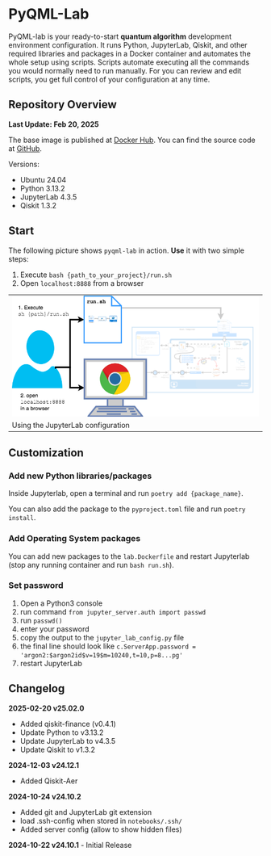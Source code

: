 

# PyQML-Lab


PyQML-lab is your ready-to-start **quantum algorithm** development environment configuration.
It runs Python, JupyterLab, Qiskit, and other required libraries and packages in a Docker container and automates the whole setup using scripts.
Scripts automate executing all the commands you would normally need to run manually.
For you can review and edit scripts, you get full control of your configuration at any time.




## Repository Overview

**Last Update: Feb 20, 2025**

The base image is published at [Docker Hub](https://hub.docker.com/r/pyqml/lab).
You can find the source code at [GitHub](https://github.com/quantum-machine-learning/pyqml-lab).


Versions:

- Ubuntu 24.04
- Python 3.13.2
- JupyterLab 4.3.5
- Qiskit 1.3.2


## Start


The following picture shows `pyqml-lab` in action. **Use** it with two simple steps:

1. Execute `bash {path_to_your_project}/run.sh`
1. Open `localhost:8888` from a browser

<table class="image">
<tr><td><img src="config_use.png" width="600"></td></tr>
<tr><td class="caption" >Using the JupyterLab configuration</td></tr>
</table>

## Customization

### Add new Python libraries/packages

Inside Jupyterlab, open a terminal and run `poetry add {package_name}`.

You can also add the package to the `pyproject.toml` file and run `poetry install`.

### Add Operating System packages

You can add new packages to the `lab.Dockerfile` and restart Jupyterlab (stop any running container and run `bash run.sh`).

### Set password

1. Open a Python3 console
1. run command `from jupyter_server.auth import passwd`
1. run `passwd()`
1. enter your password
1. copy the output to the `jupyter_lab_config.py` file
1. the final line should look like `c.ServerApp.password = 'argon2:$argon2id$v=19$m=10240,t=10,p=8...pg'`
1. restart JupyterLab

## Changelog

**2025-02-20 v25.02.0**
- Added qiskit-finance (v0.4.1)
- Update Python to v3.13.2
- Update JupyterLab to v4.3.5
- Update Qiskit to v1.3.2


**2024-12-03 v24.12.1**
- Added Qiskit-Aer


**2024-10-24 v24.10.2**
- Added git and JupyterLab git extension
- load .ssh-config when stored in `notebooks/.ssh/`
- Added server config (allow to show hidden files)

**2024-10-22 v24.10.1** - Initial Release 